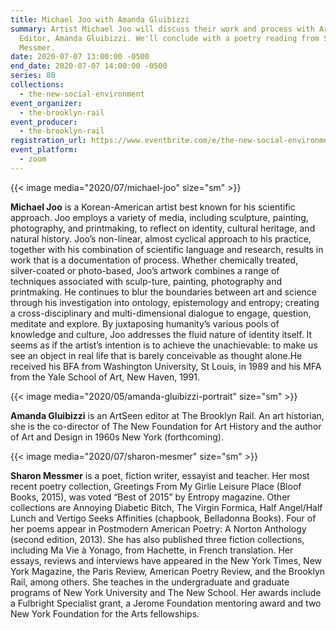 ```yaml
---
title: Michael Joo with Amanda Gluibizzi
summary: Artist Michael Joo will discuss their work and process with ArtSeen
  Editor, Amanda Gluibizzi. We'll conclude with a poetry reading from Sharon
  Messmer.
date: 2020-07-07 13:00:00 -0500
end_date: 2020-07-07 14:00:00 -0500
series: 80
collections:
  - the-new-social-environment
event_organizer:
  - the-brooklyn-rail
event_producer:
  - the-brooklyn-rail
registration_url: https://www.eventbrite.com/e/the-new-social-environment-80-michael-joo-tickets-112035928478
event_platform:
  - zoom
---
```

{{< image media="2020/07/michael-joo" size="sm" >}}

**Michael Joo** is a Korean-American artist best known for his scientific approach. Joo employs a variety of media, including sculpture, painting, photography, and printmaking, to reflect on identity, cultural heritage, and natural history. Joo’s non-linear, almost cyclical approach to his practice, together with his combination of scientific language and research, results in work that is a documentation of process. Whether chemically treated, silver-coated or photo-based, Joo’s artwork combines a range of techniques associated with sculp-ture, painting, photography and printmaking. He continues to blur the boundaries between art and science through his investigation into ontology, epistemology and entropy; creating a cross-disciplinary and multi-dimensional dialogue to engage, question, meditate and explore. By juxtaposing humanity’s various pools of knowledge and culture, Joo addresses the fluid nature of identity itself. It seems as if the artist’s intention is to achieve the unachievable: to make us see an object in real life that is barely conceivable as thought alone.He received his BFA from Washington University, St Louis, in 1989 and his MFA from the Yale School of Art, New Haven, 1991. 

{{< image media="2020/05/amanda-gluibizzi-portrait" size="sm" >}}

**Amanda Gluibizzi** is an ArtSeen editor at The Brooklyn Rail. An art historian, she is the co-director of The New Foundation for Art History and the author of Art and Design in 1960s New York (forthcoming).

{{< image media="2020/07/sharon-mesmer" size="sm" >}}

**Sharon Messmer** is a poet, fiction writer, essayist and teacher. Her most recent poetry collection, Greetings From My Girlie Leisure Place (Bloof Books, 2015), was voted “Best of 2015” by Entropy magazine. Other collections are Annoying Diabetic Bitch, The Virgin Formica, Half Angel/Half Lunch and Vertigo Seeks Affinities (chapbook, Belladonna Books). Four of her poems appear in Postmodern American Poetry: A Norton Anthology (second edition, 2013). She has also published three fiction collections, including Ma Vie à Yonago, from Hachette, in French translation. Her essays, reviews and interviews have appeared in the New York Times, New York Magazine, the Paris Review, American Poetry Review, and the Brooklyn Rail, among others. She teaches in the undergraduate and graduate programs of New York University and The New School. Her awards include a Fulbright Specialist grant, a Jerome Foundation mentoring award and two New York Foundation for the Arts fellowships.